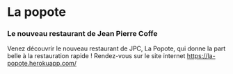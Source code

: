 # La popote

### Le nouveau restaurant de Jean Pierre Coffe
Venez découvrir le nouveau restaurant de JPC, La Popote, qui donne la part belle à la restauration rapide !
Rendez-vous sur le site internet <a href='https://la-popote.herokuapp.com/'>https://la-popote.herokuapp.com/</a>
